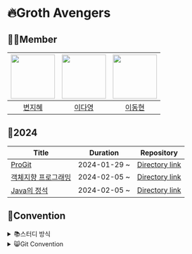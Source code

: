 # 🔥Groth Avengers
## 🧑‍💻Member
| [<img src="https://github.com/wisdom08.png" width="100">](https://github.com/wisdom08) | [<img src="https://github.com/youngDaLee.png" width="100">](https://github.com/youngDaLee) | [<img src="https://github.com/dhlee3994.png" width="100">](https://github.com/dhlee3994) |
| :--------:| :--------: | :--------: |
| [변지혜](https://github.com/wisdom08) | [이다영](https://github.com/youngDaLee) | [이동현](https://github.com/dhlee3994) |

## 🐉2024
| Title                                          | Duration              | Repository |
|------------------------------------------------|-----------------------|------------|
| [ProGit](https://git-scm.com/book/ko/v2) | 2024-01-29 ~  | [Directory link](https://github.com/growth-avengers/pro-git) |
| [객체지향 프로그래밍](https://www.yes24.com/Product/Goods/69723451) | 2024-02-05 ~ | [Directory link](https://github.com/growth-avengers/object-oriented-programming-read-it-once-realize-it-twice) |
| [Java의 정석](https://www.yes24.com/Product/Goods/24259565) | 2024-02-05 ~ | [Directory link](https://github.com/growth-avengers/java-jungsuk) |

## 📑Convention

<details>
<summary> 📚스터디 방식 </summary>
<div markdown="1">

### 사전 준비
1. 스터디 Repository를 생성하고, 참여 인원 폴더를 만든다

<img width="1884" alt="image" src="https://github.com/growth-avengers/.github/assets/64643665/7217d177-446e-491d-b5db-3fa0acdee4c9">

2. [roadmap-for-groth-avengers](https://github.com/orgs/growth-avengers/projects/2) Project에서 Issue를 생성한다. **Issue 생성 방식은 아래의 Git Convention - Issue를 참고하자!

![image](https://github.com/growth-avengers/.github/assets/64643665/fc330f35-2c89-4ea4-84ea-bec75c07fa43)


### 스터디
1. 공부할 챕터의 Branch를 생성한다 **브랜치 규칙은 Git Convention - Branch를 참고하자
2. 공부한 내용을 자유형식의 `.md` 파일로 작성하여 커밋한다
3. 완료되면 **정리한 내용의 질문거리 한 가지 이상을 포함한** Pull Request를 올린다 **Pull Request양식은 Git Convention - Pull Request를 참고하자
4. 스터디 모임 전 까지 각 Pull Request의 질문에 대한 답변을 작성한다
5. 스터디 당일 알게된 점과 질문에 대한 의견을 공유하고, Merge 한다


</div>
</details>


<details>
<summary> 😸Git Convention</summary>
<div markdown="1">

### Branch
```
[name]/[공부한 챕터]
```

예시
```
dayoung/ch01
```

### Issue
#### Issue 타이틀
```
<책 내용> 챕터
```

예시
```
<Java의 정석> 1장, 2장, 3장
```

#### Issue 내용
```
## [기간] 까지
- 책 제목
  - 분량
- 해당 주차의 챕터 부분을 읽고 리뷰 내용을 자유 서식으로 pull request 생성
- 중복없이 질문 1개 이상(Required)+ 책 내용 정리, 추가 논의, 추가로 알게된 관련 정보 작성(Optional)
```

예시
```
## 2024.02.11(일) 23:59:59까지
- Java의 정석
  - Chapter 1
  - Chapter 2
  - Chapter 3
- 해당 주차의 챕터 부분을 읽고 리뷰 내용을 자유 서식으로 pull request 생성
- 중복없이 질문 1개 이상(Required)+ 책 내용 정리, 추가 논의, 추가로 알게된 관련 정보 작성(Optional)
```

#### 기타
Assignees에 참여 멤버 추가

![image](https://github.com/growth-avengers/.github/assets/64643665/d08b73ec-d6f6-46d6-81bf-a236a067ff21)


Projects에 start-date end-date 추가

<img width="1884" alt="image" src="https://github.com/growth-avengers/.github/assets/64643665/8fa35212-6740-4ac5-af9b-48e029f26021">


### Pull Request
#### Pull Request 타이틀
```
[이름] 공부한 챕터
```

예시
```
[이다영] ch01 ~ ch03
```

#### Pull Request 내용
```
## 질문
* 질문 1개 이상

close #이슈번호
```
* 하단에 꼭 `close #이슈번호` 를 작성한다

#### 기타

<img width="1904" alt="image" src="https://github.com/growth-avengers/.github/assets/64643665/ac244703-7531-4da7-a31c-e019e890f6ee">

* Assignees에 본인을 태그한다
* Reviewers에 본인을 제외한 팀원을 태그한다


### Commit
* 한글로 작성
* 공부한 챕터 작성
```
ch01
```

</div>
</details>
